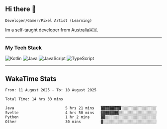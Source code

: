 ## Hi there 👋
`Developer/Gamer/Pixel Artist (Learning)`

Im a self-taught developer from Australia🇦🇺.

---

### My Tech Stack
<img src="https://img.shields.io/badge/kotlin-%230095d5.svg?logo=kotlin&logoColor=white&style=for-the-badge" alt="Kotlin" /> <img src="https://img.shields.io/badge/java-%23ed8b00.svg?logo=openjdk&logoColor=white&style=for-the-badge" alt="Java" /> <img src="https://img.shields.io/badge/javascript-%23323330.svg?logo=javascript&logoColor=%23F7DF1E&style=for-the-badge" alt="JavaScript" /> <img src="https://img.shields.io/badge/typescript-%23007acc.svg?logo=typescript&logoColor=white&style=for-the-badge" alt="TypeScript" />

---
## WakaTime Stats

<!--START_SECTION:waka-->

```txt
From: 11 August 2025 - To: 18 August 2025

Total Time: 14 hrs 33 mins

Java                       5 hrs 21 mins   ▓▓▓▓▓▓▓▓▓░░░░░░░░░░░░░░░░   36.78 %
Svelte                     4 hrs 50 mins   ▓▓▓▓▓▓▓▓░░░░░░░░░░░░░░░░░   33.29 %
Python                     1 hr 2 mins     ▓▓░░░░░░░░░░░░░░░░░░░░░░░   07.20 %
Other                      30 mins         ▓░░░░░░░░░░░░░░░░░░░░░░░░   03.49 %
```

<!--END_SECTION:waka-->